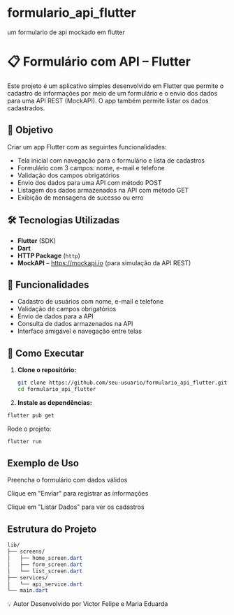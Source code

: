 # formulario_api_flutter
um formulario de api mockado em flutter

# 📋 Formulário com API – Flutter

Este projeto é um aplicativo simples desenvolvido em Flutter que permite o cadastro de informações por meio de um formulário e o envio dos dados para uma API REST (MockAPI). O app também permite listar os dados cadastrados.

## 🎯 Objetivo

Criar um app Flutter com as seguintes funcionalidades:

- Tela inicial com navegação para o formulário e lista de cadastros
- Formulário com 3 campos: nome, e-mail e telefone
- Validação dos campos obrigatórios
- Envio dos dados para uma API com método POST
- Listagem dos dados armazenados na API com método GET
- Exibição de mensagens de sucesso ou erro

## 🛠 Tecnologias Utilizadas

- **Flutter** (SDK)
- **Dart**
- **HTTP Package** (`http`)
- **MockAPI** – https://mockapi.io (para simulação da API REST)

## 📱 Funcionalidades

- Cadastro de usuários com nome, e-mail e telefone
- Validação de campos obrigatórios
- Envio de dados para a API
- Consulta de dados armazenados na API
- Interface amigável e navegação entre telas

## 🚀 Como Executar

1. **Clone o repositório:**
   ```bash
   git clone https://github.com/seu-usuario/formulario_api_flutter.git
   cd formulario_api_flutter

2. **Instale as dependências:**
```bash
flutter pub get
```

Rode o projeto:

```bash
flutter run
```

## Exemplo de Uso
Preencha o formulário com dados válidos

Clique em "Enviar" para registrar as informações

Clique em "Listar Dados" para ver os cadastros

 ## Estrutura do Projeto
```css
lib/
├── screens/
│   ├── home_screen.dart
│   ├── form_screen.dart
│   └── list_screen.dart
├── services/
│   └── api_service.dart
└── main.dart
```

💡 Autor
Desenvolvido por Victor Felipe e Maria Eduarda